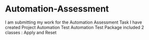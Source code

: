 # Automation-Assessment
I am submitting my work for the Automation Assessment Task
I have created Project Automation Test
Automation Test Package
included 2 classes : Apply and Reset
